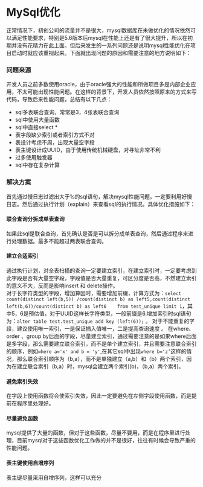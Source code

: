 # MySql优化
  正常情况下，初创公司的流量并不是很大，mysql数据库在未做优化的情况依然可以满足性能要求，特别是5.6版本后mysql在性能上还是有了很大提升，所以在初期并没有花精力在此上面。但后来发生的一系列问题还是说明mysql性能优化在项目启动时就应该重视起来。下面就出现问题的原因和需要注意的地方说明如下：  
### 问题来源
开发人员之前多数使用oracle，由于oracle强大的性能和所做项目多是内部企业应用，不太可能出现性能问题。在这样的背景下，开发人员依然按照原来的方式来写代码，导致后来性能问题，总结有以下几点：  
* sql多表联合查询，常常是3，4张表联合查询
* sql中使用大量函数
* sql中直接select *
* 表字段缺少索引或者索引方式不对
* 表设计考虑不周，出现大量空字段
* 表主键设计成UUID，由于使用传统机械硬盘，对寻址非常不利
* 过多使用触发器
* sql中存在复杂计算
### 解决方案
首先通过慢日志过滤出大于1s的sql语句，解决mysql性能问题，一定要利用好慢日志。然后通过执行计划（explain）来查看sql的执行情况。具体优化措施如下：
#### 联合查询分拆成单表查询
如果此sql是联合查询，首先确认是否是可以拆分成单表查询，然后通过程序来进行处理数据。最多不能超过两表联合查询。
#### 建立合适索引
通过执行计划，对全表扫描的查询一定要建立索引，在建立索引时，一定要考虑到此字段是否有大量空字段，字段值是否大量重复，可区分度是否高，不然建立索引的意义不大，反而是影响insert 和 delete操作。  
对于长字符类型的字段，增加算因时，需要增加前缀，计算方式为：```select  count(distinct left(b,5)) /count(distinct b) as left5,count(distinct left(b,6))/count(distinct b) as left6    from test_unique limit 1```，其中5，6是预估值，对于UUID这样长字符类型，一般前缀是6.增加索引时sql语句为：```alter table test.test_unique add key (left(6));```  。
对于不能重复的字段，建议使用唯一索引，一是保证插入值唯一，二是提高查询速度  。
在where、order 、group by后面的字段，尽量建立索引，通过需要注意的是如果where后面是多字段，那么需要建立联合索引，而不是单个建立索引，并且需要注意联合索引的顺序，例如```where a='x' and b = 'y'```,在其它sql中出现```where b=‘z’```这样的情况，那么联合索引顺序为（b,a），而不是单独建立（a,b）和（b）两个索引，因为在建立联合索引（b,a）时，mysql会建立两个索引(b)，（b,a）两个索引。
#### 避免索引失效
在字段上使用函数将会使索引失效，因此一定要避免在左侧字段使用函数，而是提前在程序里处理好。
#### 尽量避免函数
mysql提供了大量的函数，但对于这些函数，尽量不要用，而是在程序里进行处理，目前mysql对于这些函数优化工作做的并不是很好，往往有时候会导致严重的性能问题。
#### 表主键使用自增序列
表主键尽量采用自增序列，这样可以充分


  
